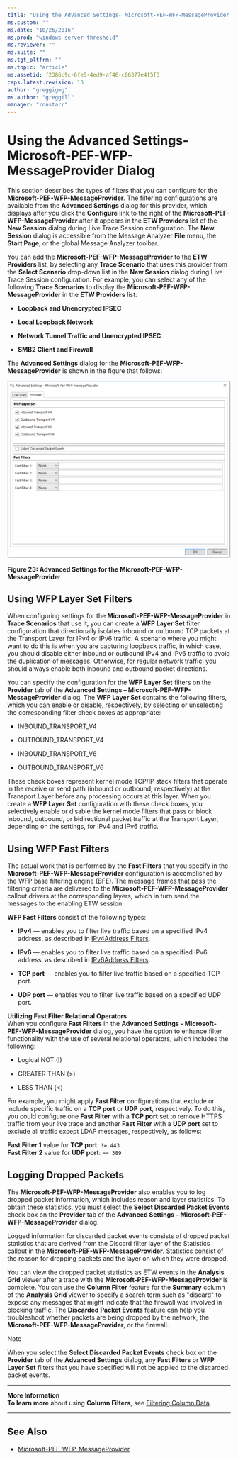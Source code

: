 ```yaml
---
title: "Using the Advanced Settings- Microsoft-PEF-WFP-MessageProvider Dialog | Microsoft Docs"
ms.custom: ""
ms.date: "10/26/2016"
ms.prod: "windows-server-threshold"
ms.reviewer: ""
ms.suite: ""
ms.tgt_pltfrm: ""
ms.topic: "article"
ms.assetid: f2386c9c-6fe5-4ed9-af46-c66377e4f5f3
caps.latest.revision: 13
author: "greggigwg"
ms.author: "greggill"
manager: "ronstarr"
---
```


# Using the Advanced Settings- Microsoft-PEF-WFP-MessageProvider Dialog

This section describes the types of filters that you can configure for the **Microsoft-PEF-WFP-MessageProvider**. The filtering configurations are available from the **Advanced Settings** dialog for this provider, which displays after you click the **Configure** link to the right of the **Microsoft-PEF-WFP-MessageProvider** after it appears in the **ETW Providers** list of the **New Session** dialog during Live Trace Session configuration. The **New Session** dialog is accessible from the Message Analyzer **File** menu, the **Start Page**, or the global Message Analyzer toolbar.  
  
 You can add the **Microsoft-PEF-WFP-MessageProvider** to the **ETW Providers** list, by selecting any **Trace Scenario** that uses this provider from the **Select Scenario** drop-down list in the **New Session** dialog during Live Trace Session configuration. For example, you can select any of the following **Trace Scenarios** to display the **Microsoft-PEF-WFP-MessageProvider** in the **ETW Providers** list:  
  
-   **Loopback and Unencrypted IPSEC**  
  
-   **Local Loopback Network**  
  
-   **Network Tunnel Traffic and Unencrypted IPSEC**  
  
-   **SMB2 Client and Firewall**  
  
 The **Advanced Settings** dialog for the **Microsoft-PEF-WFP-MessageProvider** is shown in the figure that follows:  
  
 ![Advanced Settings for the Microsoft&#45;PEF&#45;WFP&#45;MessageProvider](media/fig23-advanced-settings-for-the-microsoft-pef-wfp-messageprovider.PNG "Fig23-Advanced Settings for the Microsoft-PEF-WFP-MessageProvider")  
  
 **Figure 23: Advanced Settings for the Microsoft-PEF-WFP-MessageProvider**  
  
## Using WFP Layer Set Filters  

 When configuring settings for the **Microsoft-PEF-WFP-MessageProvider** in **Trace Scenarios** that use it, you can create a **WFP Layer Set** filter configuration that directionally isolates inbound or outbound TCP packets at the Transport Layer for IPv4 or IPv6 traffic. A scenario where you might want to do this is when you are capturing loopback traffic, in which case, you should disable either inbound or outbound IPv4 and IPv6 traffic to avoid the duplication of messages. Otherwise, for regular network traffic, you should always enable both inbound and outbound packet directions.  
  
 You can specify the configuration for the **WFP Layer Set** filters on the **Provider** tab of the **Advanced Settings – Microsoft-PEF-WFP-MessageProvider** dialog.  The **WFP Layer Set** contains the following filters, which you can enable or disable, respectively, by selecting or unselecting the corresponding filter check boxes as appropriate:  
  
-   INBOUND_TRANSPORT_V4  
  
-   OUTBOUND_TRANSPORT_V4  
  
-   INBOUND_TRANSPORT_V6  
  
-   OUTBOUND_TRANSPORT_V6  
  
 These check boxes represent kernel mode TCP/IP stack filters that operate in the receive or send path (inbound or outbound, respectively) at the Transport Layer before any processing occurs at this layer. When you create a **WFP Layer Set** configuration with these check boxes, you selectively enable or disable the kernel mode filters that pass or block inbound, outbound, or bidirectional packet traffic at the Transport Layer, depending on the settings, for IPv4 and IPv6 traffic.  
  
## Using WFP Fast Filters  

 The actual work that is performed by the **Fast Filters** that you specify in the **Microsoft-PEF-WFP-MessageProvider** configuration is accomplished by the WFP base filtering engine (BFE). The message frames that pass the filtering criteria are delivered to the **Microsoft-PEF-WFP-MessageProvider** callout drivers at the corresponding layers, which in turn send the messages to the enabling ETW session.  
  
 **WFP Fast Filters** consist of the following types:  
  
-   **IPv4** — enables you to filter live traffic based on a specified IPv4 address, as described in [IPv4Address Filters](ipv4address-filters.md).  
  
-   **IPv6** — enables you to filter live traffic based on a specified IPv6 address, as described in [IPv6Address Filters](ipv6address-filters.md).  
  
-   **TCP port** — enables you to filter live traffic based on a specified TCP port.  
  
-   **UDP port** — enables you to filter live traffic based on a specified UDP port.  
  
 **Utilizing Fast Filter Relational Operators**   
When you configure **Fast Filters** in the **Advanced Settings - Microsoft-PEF-WFP-MessageProvider** dialog, you have the option to enhance filter functionality with the use of several relational operators, which includes the following:  
  
-   Logical NOT (!)  
  
-   GREATER THAN (>)  
  
-   LESS THAN (<)  
  
 For example, you might apply **Fast Filter** configurations that exclude or include specific traffic on a **TCP port** or **UDP port**, respectively. To do this, you could configure one **Fast Filter** with a **TCP port** set to remove HTTPS traffic from your live trace and another **Fast Filter** with a **UDP port** set to exclude all traffic except LDAP messages, respectively, as follows:  
  
 **Fast Filter 1** value for **TCP port**:  `!= 443`  
**Fast Filter 2** value for **UDP port**:  `== 389`  
  
## Logging Dropped Packets  

 The **Microsoft-PEF-WFP-MessageProvider** also enables you to log dropped packet information, which includes reason and layer statistics. To obtain these statistics, you must select the **Select Discarded Packet Events** check box on the **Provider** tab of the **Advanced Settings – Microsoft-PEF-WFP-MessageProvider** dialog.  
  
 Logged information for discarded packet events consists of dropped packet statistics that are derived from the Discard filter layer of the Statistics callout in the **Microsoft-PEF-WFP-MessageProvider**. Statistics consist of the reason for dropping packets and the layer on which they were dropped.  
  
 You can view the dropped packet statistics as ETW events in the **Analysis Grid** viewer after a  trace with the **Microsoft-PEF-WFP-MessageProvider** is complete. You can use the **Column Filter** feature for the **Summary** column of the **Analysis Grid** viewer to specify a search term such as "discard" to expose any messages that might indicate that the firewall was involved in blocking traffic. The **Discarded Packet Events** feature can help you troubleshoot whether packets are being dropped by the network, the **Microsoft-PEF-WFP-MessageProvider**, or the firewall.  
  
> [!NOTE]
>  When you select the **Select Discarded Packet Events** check box on the **Provider** tab of the **Advanced Settings** dialog, any **Fast Filters** or **WFP Layer Set** filters that you have specified will not be applied to the discarded packet events.  
  
---  
  
 **More Information**   
 **To learn more** about using **Column Filters**, see [Filtering Column Data](filtering-column-data.md).   

---  
  
## See Also  

- [Microsoft-PEF-WFP-MessageProvider](microsoft-pef-wfp-messageprovider.md)